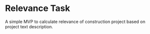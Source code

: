 # Relevance Task
A simple MVP to calculate relevance of construction project based on project text description.


